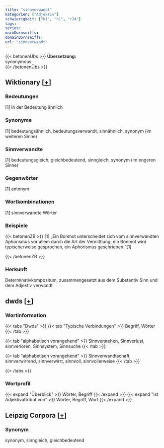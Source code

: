```yaml
---
title: "sinnverwandt"
kategorien: ["Adjektiv"]
schwierigkeit: ["k1", "h1", "r24"]
tags:
series:
mainDornseiffs:
domainDornseiffs:
url: "sinnverwandt"
---
```


{{< betonenÜbs >}}
**Übersetzung:**  
synonymous  
{{< /betonenÜbs >}}

## Wiktionary [[+](https://de.wiktionary.org/wiki/sinnverwandt)]

### Bedeutungen
[1] in der Bedeutung ähnlich  

### Synonyme
[1] bedeutungsähnlich, bedeutungsverwandt, sinnähnlich, synonym (im weiteren Sinne)  

### Sinnverwandte
[1] bedeutungsgleich, gleichbedeutend, sinngleich, synonym (im engeren Sinne)  

### Gegenwörter
[1] antonym  

### Wortkombinationen
[1] sinnverwandte Wörter  

### Beispiele
{{< betonenZB >}}
[1] „Ein Bonmot unterscheidet sich vom sinnverwandten Aphorismus vor allem durch die Art der Vermittlung: ein Bonmot wird typischerweise gesprochen, ein Aphorismus geschrieben.“[1]  

{{< /betonenZB >}}
### Herkunft
Determinativkompositum, zusammengesetzt aus dem Substantiv Sinn und dem Adjektiv verwandt  



## dwds [[+](https://www.dwds.de/wb/sinnverwandt)]

### Wortinformation
{{< tabs "Dwds" >}}
{{< tab "Typische Verbindungen" >}}
Begriff, Wörter
{{< /tab >}}

{{< tab "alphabetisch vorangehend" >}}
Sinnverstehen, Sinnverlust, sinnverloren, Sinnsystem, Sinnsuche
{{< /tab >}}

{{< tab "alphabetisch vorangehend" >}}
Sinnverwandtschaft, sinnverwirrend, sinnverwirrt, sinnvoll, sinnvollerweise
{{< /tab >}}

{{< /tabs >}}

### Wortprofil
{{< expand "Überblick" >}} Wörter, Begriff {{< /expand >}}
{{< expand "ist Adjektivattribut von" >}} Wörter, Begriff, Wort {{< /expand >}}

## Leipzig Corpora [[+](https://corpora.uni-leipzig.de/en/res?word=sinnverwandt&corpusId=deu_newscrawl-public_2018)]


### Synonym
synonym, sinngleich, gleichbedeutend

